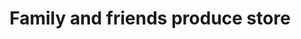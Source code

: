 ---
title: "Family and friends produce store"
url: /jojoima/family-and-friends-produce-store/
shop: Lebensmittel
---